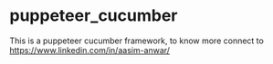 # puppeteer_cucumber
This is a puppeteer cucumber framework, to know more connect to https://www.linkedin.com/in/aasim-anwar/
